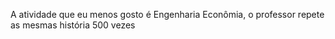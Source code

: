 A atividade que eu menos gosto é Engenharia Econômia, o professor repete as mesmas história 500 vezes
